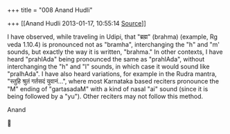 +++
title = "008 Anand Hudli"

+++
[[Anand Hudli	2013-01-17, 10:55:14 [Source](https://groups.google.com/g/bvparishat/c/vU7OpO74t4k)]]



I have observed, while traveling in Udipi, that "ब्रह्म" (brahma) (example, Rg veda 1.10.4) is pronounced not as "bramha", interchanging the "h" and "m' sounds, but exactly the way it is written, "brahma." In other contexts, I have heard "prahlAda" being pronounced the same as "prahlAda", without interchanging the "h" and "l" sounds, in which case it would sound like "pralhAda". I have also heard variations, for example in the Rudra mantra, "स्तुहि श्रुतं गर्तसदं युवानं...", where most Karnataka based reciters pronounce the "M" ending of "gartasadaM" with a kind of nasal "ai" sound (since it is being followed by a "yu"). Other reciters may not follow this method.  
  
Anand



